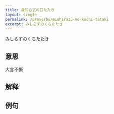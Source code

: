 ```yaml
---
title: 身知らずの口たたき
layout: single
permalink: /proverbs/mishirazu-no-kuchi-tataki
excerpt: みしらずのくちたたき
---
```


みしらずのくちたたき

## 意思

大言不惭

## 解释

## 例句


